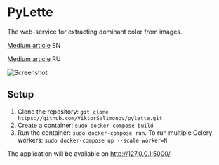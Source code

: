 # PyLette
The web-service for extracting dominant color from images.

[Medium article](https://medium.com/@salimonov/asynchronous-background-tasks-in-flask-application-using-celery-1ba873d260d0) EN

[Medium article](https://medium.com/@salimonov/%D0%B0%D1%81%D0%B8%D0%BD%D1%85%D1%80%D0%BE%D0%BD%D0%BD%D1%8B%D0%B5-%D1%84%D0%BE%D0%BD%D0%BE%D0%B2%D1%8B%D0%B5-%D0%B7%D0%B0%D0%B4%D0%B0%D0%BD%D0%B8%D1%8F-%D0%B2-flask-%D0%BF%D1%80%D0%B8%D0%BB%D0%BE%D0%B6%D0%B5%D0%BD%D0%B8%D0%B8-%D1%81-%D0%B8%D1%81%D0%BF%D0%BE%D0%BB%D1%8C%D0%B7%D0%BE%D0%B2%D0%B0%D0%BD%D0%B8%D0%B5%D0%BC-celery-22c0dc9473ab) RU

![](https://pp.userapi.com/c848628/v848628718/134d9f/3akg9RQpsTs.jpg "Screenshot")

## Setup
1. Clone the repository: `git clone https://github.com/ViktorSalimonov/pylette.git`
2. Create a container: `sudo docker-compose build`
3. Run the container: `sudo docker-compose run`. To run multiple Celery workers: `sudo docker-compose up --scale worker=N`

The application will be available on http://127.0.0.1:5000/
